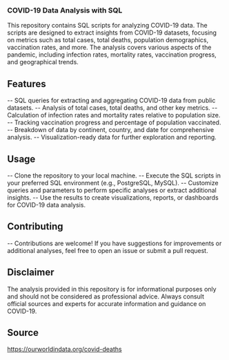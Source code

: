 ### COVID-19 Data Analysis with SQL
This repository contains SQL scripts for analyzing COVID-19 data. The scripts are designed to extract insights from COVID-19 datasets, focusing on metrics such as total cases, total deaths, population demographics, vaccination rates, and more. The analysis covers various aspects of the pandemic, including infection rates, mortality rates, vaccination progress, and geographical trends.

## Features
-- SQL queries for extracting and aggregating COVID-19 data from public datasets.
-- Analysis of total cases, total deaths, and other key metrics.
-- Calculation of infection rates and mortality rates relative to population size.
-- Tracking vaccination progress and percentage of population vaccinated.
-- Breakdown of data by continent, country, and date for comprehensive analysis.
-- Visualization-ready data for further exploration and reporting.

## Usage
-- Clone the repository to your local machine.
-- Execute the SQL scripts in your preferred SQL environment (e.g., PostgreSQL, MySQL).
-- Customize queries and parameters to perform specific analyses or extract additional insights.
-- Use the results to create visualizations, reports, or dashboards for COVID-19 data analysis.

## Contributing
-- Contributions are welcome! If you have suggestions for improvements or additional analyses, feel free to open an issue or submit a pull request.


## Disclaimer
The analysis provided in this repository is for informational purposes only and should not be considered as professional advice. Always consult official sources and experts for accurate information and guidance on COVID-19.

## Source
https://ourworldindata.org/covid-deaths
